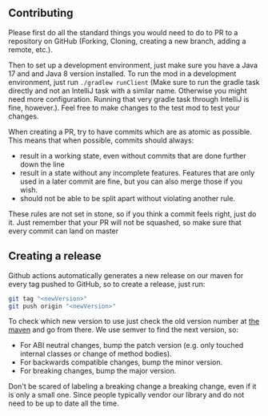 ## Contributing

Please first do all the standard things you would need to do to PR to a repository on GitHub (Forking, Cloning,
creating a new branch, adding a remote, etc.).

Then to set up a development environment, just make sure you have a Java 17 and and Java 8 version installed. To
run the mod in a development environment, just run `./gradlew runClient` (Make sure to run the gradle task directly
and not an IntelliJ task with a similar name. Otherwise you might need more configuration. Running that very gradle task
through IntelliJ is fine, however.). Feel free to make changes to the test mod to test your changes.

When creating a PR, try to have commits which are as atomic as possible.
This means that when possible, commits should always:

 - result in a working state, even without commits that are done further down the line
 - result in a state without any incomplete features. Features that are only used in a later commit are fine, but you
   can also merge those if you wish.
 - should not be able to be split apart without violating another rule.

These rules are not set in stone, so if you think a commit feels right, just do it. Just remember that your PR will not
be squashed, so make sure that every commit can land on master

## Creating a release

Github actions automatically generates a new release on our maven for every tag pushed to GitHub, so to create a
release, just run:

```bash
git tag "<newVersion>"
git push origin "<newVersion>"
```

To check which new version to use just check the old version number at [the maven] and go from there. We use semver
to find the next version, so:

 - For ABI neutral changes, bump the patch version (e.g. only touched internal classes or change of method bodies).
 - For backwards compatible changes, bump the minor version.
 - For breaking changes, bump the major version.

Don't be scared of labeling a breaking change a breaking change, even if it is only a small one. Since people typically
vendor our library and do not need to be up to date all the time.

[the maven]: https://maven.notenoughupdates.org/#/releases/org/notenoughupdates/moulconfig/MoulConfig
